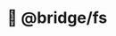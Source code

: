 ---
title: "📄 @bridge/fs"
description: Module that allows extensions to interact with the user's file system.
sidebar: scripts
---